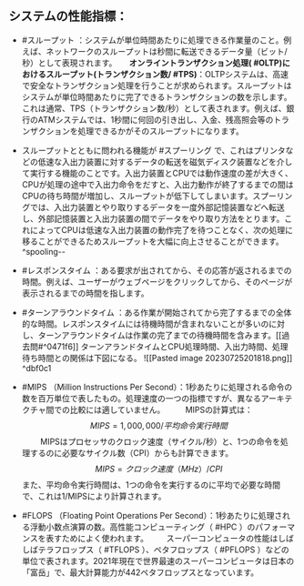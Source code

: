 ## システムの性能指標：
   - #スループット ：システムが単位時間あたりに処理できる作業量のこと。例えば、ネットワークのスループットは秒間に転送できるデータ量（ビット/秒）として表現されます。
　 **オンライントランザクション処理( #OLTP)におけるスループット(トランザクション数/ #TPS)**：OLTPシステムは、高速で安全なトランザクション処理を行うことが求められます。スループットはシステムが単位時間あたりに完了できるトランザクションの数を示します。これは通常、TPS（トランザクション数/秒）として表されます。例えば、銀行のATMシステムでは、1秒間に何回の引き出し、入金、残高照会等のトランザクションを処理できるかがそのスループットになります。
   
   - スループットとともに問われる機能が #スプーリング で、これはプリンタなどの低速な入出力装置に対するデータの転送を磁気ディスク装置などを介して実行する機能のことです。入出力装置とCPUでは動作速度の差が大きく、CPUが処理の途中で入出力命令をだすと、入出力動作が終了するまでの間はCPUの待ち時間が増加し、スループットが低下してしまいます。スプーリングでは、入出力装置とやり取りするデータを一度外部記憶装置などへ転送し、外部記憶装置と入出力装置の間でデータをやり取り方法をとります。これによってCPUは低速な入出力装置の動作完了を待つことなく、次の処理に移ることができるためスループットを大幅に向上させることができます。
^spooling--
 
   - #レスポンスタイム ：ある要求が出されてから、その応答が返されるまでの時間。例えば、ユーザーがウェブページをクリックしてから、そのページが表示されるまでの時間を指します。
   
   - #ターンアラウンドタイム ：ある作業が開始されてから完了するまでの全体的な時間。レスポンスタイムには待機時間が含まれないことが多いのに対し、ターンアラウンドタイムは作業の完了までの待機時間を含みます。[[過去問#^0471f6]]
     ターンアランドタイムとCPU処理時間、入出力時間、処理待ち時間との関係は下図になる。
     ![[Pasted image 20230725201818.png]]
 ^dbf0c1
   - #MIPS （Million Instructions Per Second）：1秒あたりに処理される命令の数を百万単位で表したもの。処理速度の一つの指標ですが、異なるアーキテクチャ間での比較には適していません。
　　 MIPSの計算式は：$$MIPS = 1,000,000 / 平均命令実行時間$$
　　 MIPSはプロセッサのクロック速度（サイクル/秒）と、1つの命令を処理するのに必要なサイクル数（CPI）からも計算できます。$$MIPS = クロック速度（MHz） / CPI$$また、平均命令実行時間は、1つの命令を実行するのに平均で必要な時間で、これは1/MIPSにより計算されます。
   
   - #FLOPS （Floating Point Operations Per Second）：1秒あたりに処理される浮動小数点演算の数。高性能コンピューティング（ #HPC ）のパフォーマンスを表すためによく使われます。
   　　スーパーコンピュータの性能はしばしばテラフロップス（ #TFLOPS ）、ペタフロップス（ #PFLOPS ）などの単位で表されます。2021年現在で世界最速のスーパーコンピュータは日本の「富岳」で、最大計算能力が442ペタフロップスとなっています。
   
